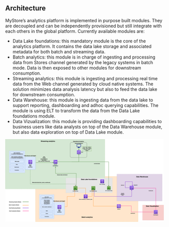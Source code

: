 ## Architecture

MyStore’s analytics platform is implemented in purpose built modules. They are decoupled and can be independently provisioned but still integrate with each others in the global platform. Currently available modules are:

* Data Lake foundations: this mandatory module is the core of the analytics platform. It contains the data lake storage and associated metadata for both batch and streaming data.
* Batch analytics: this module is in charge of ingesting and processing data from Stores channel generated by the legacy systems in batch mode. Data is then exposed to other modules for downstream consumption.
* Streaming analytics: this module is ingesting and processing real time data from the Web channel generated by cloud native systems. The solution minimizes data analysis latency but also to feed the data lake for downstream consumption.
* Data Warehouse: this module is ingesting data from the data lake to support reporting, dashboarding and adhoc querying capabilities. The module is using ELT to transform the data from the Data Lake foundations module.
* Data Vizualization: this module is providing dashboarding capabilities to business users like data analysts on top of the Data Warehouse module, but also data exploration on top of Data Lake module.

![architecture](../resources/global-design.png)